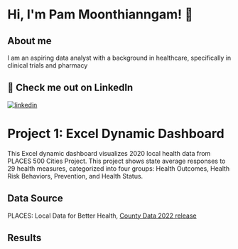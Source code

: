 
# Hi, I'm Pam Moonthianngam! 👋


## About me
I am an aspiring data analyst with a background in healthcare, specifically in clinical trials and pharmacy


## 🔗 Check me out on LinkedIn

[![linkedin](https://img.shields.io/badge/linkedin-0A66C2?style=for-the-badge&logo=linkedin&logoColor=white)](https://www.linkedin.com/in/pathompon/)


# Project 1: Excel Dynamic Dashboard

This Excel dynamic dashboard visualizes 2020 local health data from PLACES 500 Cities Project.
This project shows state average responses to 29 health measures, categorized into four groups: Health Outcomes, Health Risk Behaviors, Prevention, and Health Status.

## Data Source
PLACES: Local Data for Better Health, [County Data 2022 release](https://chronicdata.cdc.gov/500-Cities-Places/PLACES-Local-Data-for-Better-Health-County-Data-20/swc5-untb)

## Results


